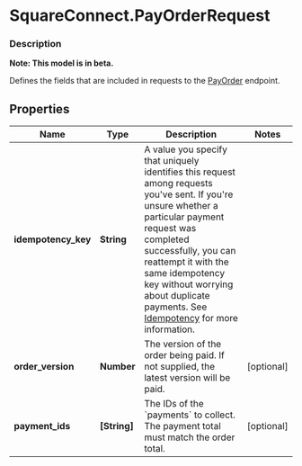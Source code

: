# SquareConnect.PayOrderRequest

### Description
**Note: This model is in beta.**

Defines the fields that are included in requests to the [PayOrder](#endpoint-payorder) endpoint.

## Properties
Name | Type | Description | Notes
------------ | ------------- | ------------- | -------------
**idempotency_key** | **String** | A value you specify that uniquely identifies this request among requests you&#39;ve sent. If you&#39;re unsure whether a particular payment request was completed successfully, you can reattempt it with the same idempotency key without worrying about duplicate payments.  See [Idempotency](https://developer.squareup.com/docs/working-with-apis/idempotency) for more information. | 
**order_version** | **Number** | The version of the order being paid. If not supplied, the latest version will be paid. | [optional] 
**payment_ids** | **[String]** | The IDs of the &#x60;payments&#x60; to collect. The payment total must match the order total. | [optional] 


